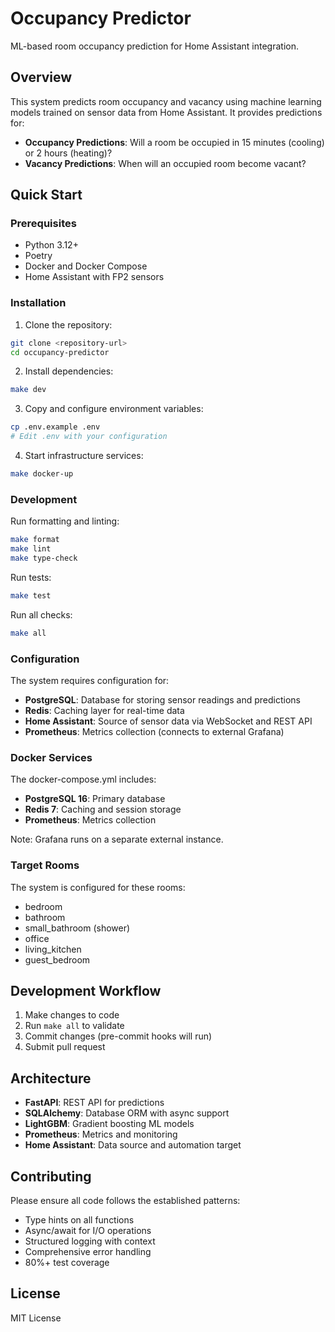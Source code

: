 # Occupancy Predictor

ML-based room occupancy prediction for Home Assistant integration.

## Overview

This system predicts room occupancy and vacancy using machine learning models trained on sensor data from Home Assistant. It provides predictions for:

- **Occupancy Predictions**: Will a room be occupied in 15 minutes (cooling) or 2 hours (heating)?
- **Vacancy Predictions**: When will an occupied room become vacant?

## Quick Start

### Prerequisites

- Python 3.12+
- Poetry
- Docker and Docker Compose
- Home Assistant with FP2 sensors

### Installation

1. Clone the repository:
```bash
git clone <repository-url>
cd occupancy-predictor
```

2. Install dependencies:
```bash
make dev
```

3. Copy and configure environment variables:
```bash
cp .env.example .env
# Edit .env with your configuration
```

4. Start infrastructure services:
```bash
make docker-up
```

### Development

Run formatting and linting:
```bash
make format
make lint
make type-check
```

Run tests:
```bash
make test
```

Run all checks:
```bash
make all
```

### Configuration

The system requires configuration for:

- **PostgreSQL**: Database for storing sensor readings and predictions
- **Redis**: Caching layer for real-time data
- **Home Assistant**: Source of sensor data via WebSocket and REST API
- **Prometheus**: Metrics collection (connects to external Grafana)

### Docker Services

The docker-compose.yml includes:

- **PostgreSQL 16**: Primary database
- **Redis 7**: Caching and session storage  
- **Prometheus**: Metrics collection

Note: Grafana runs on a separate external instance.

### Target Rooms

The system is configured for these rooms:
- bedroom
- bathroom
- small_bathroom (shower)
- office
- living_kitchen
- guest_bedroom

## Development Workflow

1. Make changes to code
2. Run `make all` to validate
3. Commit changes (pre-commit hooks will run)
4. Submit pull request

## Architecture

- **FastAPI**: REST API for predictions
- **SQLAlchemy**: Database ORM with async support
- **LightGBM**: Gradient boosting ML models
- **Prometheus**: Metrics and monitoring
- **Home Assistant**: Data source and automation target

## Contributing

Please ensure all code follows the established patterns:
- Type hints on all functions
- Async/await for I/O operations
- Structured logging with context
- Comprehensive error handling
- 80%+ test coverage

## License

MIT License